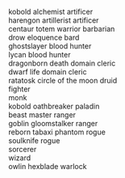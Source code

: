kobold alchemist artificer<br>
harengon artillerist artificer<br>
centaur totem warrior barbarian<br>
drow eloquence bard<br>
ghostslayer blood hunter<br>
lycan blood hunter<br>
dragonborn death domain cleric<br>
dwarf life domain cleric<br>
ratatosk circle of the moon druid<br>
fighter<br>
monk<br>
kobold oathbreaker paladin<br>
beast master ranger<br>
goblin gloomstalker ranger<br>
reborn tabaxi phantom rogue<br>
soulknife rogue<br>
sorcerer<br>
wizard<br>
owlin hexblade warlock
